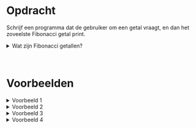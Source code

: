 # <b>Opdracht</b>
Schrijf een programma dat de gebruiker om een getal vraagt, en dan het zoveelste Fibonacci getal print.

<details markdown="1"><summary>Wat zijn Fibonacci getallen?</summary>
De Fibonacci getallen vormen een reeks van getallen waarbij elk getal de som is van de vorige twee. Men begint meestal met `1` en `1`, waardoor het derde getal dus `2` is (`1+1=2`). De eerste 20 Fibonacci getallen zijn:

| Index | Fibonacci getal | Waarom?     |
|-------|------------------|-------------|
| 1     | 1                |             |
| 2     | 1                |             |
| 3     | 2                | `1 + 1 = 2`   |
| 4     | 3                | `1 + 2 = 3`   |
| 5     | 5                | `2 + 3 = 5`   |
| 6     | 8                | `3 + 5 = 8`   |
| 7     | 13               | `5 + 8 = 13`  |
| 8     | 21               | `8 + 13 = 21` |
| 9     | 34               | `13 + 21 = 34`|
| 10    | 55               | `21 + 34 = 55`|
| 11    | 89               | `34 + 55 = 89`|
| 12    | 144              | `55 + 89 = 144`|
| 13    | 233              | `89 + 144 = 233`|
| 14    | 377              | `144 + 233 = 377`|
| 15    | 610              | `233 + 377 = 610`|
| 16    | 987              | `377 + 610 = 987`|
| 17    | 1597             | `610 + 987 = 1597`|
| 18    | 2584             | `987 + 1597 = 2584`|
| 19    | 4181             | `1597 + 2584 = 4181`|
| 20    | 6765             | `2584 + 4181 = 6765`|


<i>(PS: De eerste twee getallen zijn vrij te kiezen en bepalen hoe de volledige reeks er uit zal zien. In deze opdracht houden we het bij de standaard 1 en 1.)</i>
</details>
 
<br>
<br> 
 
# <b>Voorbeelden</b>
<details markdown="1"><summary>Voorbeeld 1</summary>
### Invoer
```
6
```

### Uitvoer
```
Het 6e Fibonacci getal is: 8.
```
</details>

<details markdown="1"><summary>Voorbeeld 2</summary>
### Invoer
```
10
```

### Uitvoer
```
Het 10e Fibonacci getal is: 55.
```
</details>

<details markdown="1"><summary>Voorbeeld 3</summary>
### Invoer
```
17
```

### Uitvoer
```
Het 17e Fibonacci getal is: 1597.
```
</details>

<details markdown="1"><summary>Voorbeeld 4</summary>
### Invoer
```
20
```

### Uitvoer
```
Het 20e Fibonacci getal is: 6765.
```
</details>